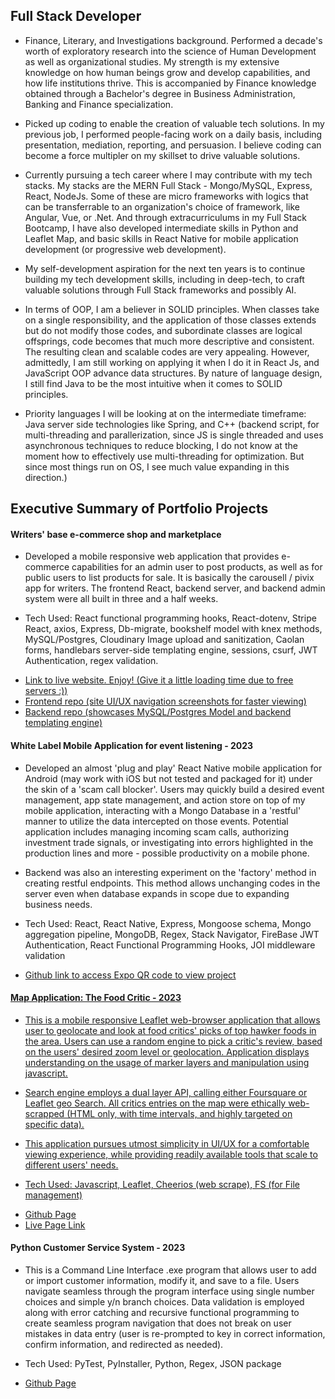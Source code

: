 <h2>Full Stack Developer</h2>
<ul>
  <li>
    Finance, Literary, and Investigations background. Performed a decade's worth of exploratory research into the science of Human Development as well as organizational studies. My strength is my extensive knowledge on how human beings grow and develop capabilities, and how life institutions thrive. This is accompanied by Finance knowledge obtained through a Bachelor's degree in Business Administration, Banking and Finance specialization.
  </li>
  <p></p>
  <li>
    Picked up coding to enable the creation of valuable tech solutions. In my previous job, I performed people-facing work on a daily basis, including presentation, mediation, reporting, and persuasion. I believe coding can become a force multipler on my skillset to drive valuable solutions.
  </li>
  <p></p>
  <li>
    Currently pursuing a tech career where I may contribute with my tech stacks. My stacks are the MERN Full Stack - Mongo/MySQL, Express, React, NodeJs. Some of these are micro frameworks with logics that can be transferrable to an organization's choice of framework, like Angular, Vue, or .Net. And through extracurriculums in my Full Stack Bootcamp, I have also developed intermediate skills in Python and Leaflet Map, and basic skills in React Native for mobile application development (or progressive web development).
  </li>
  <p></p>
  <li>
    My self-development aspiration for the next ten years is to continue building my tech development skills, including in deep-tech, to craft valuable solutions through Full Stack frameworks and possibly AI.
  </li>
  <p></p>
    <li>
    In terms of OOP, I am a believer in SOLID principles. When classes take on a single responsibility, and the application of those classes extends but do not modify those codes, and subordinate classes are logical offsprings, code becomes that much more descriptive and consistent. The resulting clean and scalable codes are very appealing. However, admittedly, I am still working on applying it when I do it in React Js, and JavaScript OOP advance data structures. By nature of language design, I still find Java to be the most intuitive when it comes to SOLID principles.
  </li>
  <p></p>
  <p></p>
  <li> Priority languages I will be looking at on the intermediate timeframe: Java server side technologies like Spring, and C++ (backend script, for multi-threading and parallerization, since JS is single threaded and uses asynchronous techniques to reduce blocking, I do not know at the moment how to effectively use multi-threading for optimization. But since most things run on OS, I see much value expanding in this direction.) </li>
</ul>
<h2> Executive Summary of Portfolio Projects </h2>
<h4> Writers' base e-commerce shop and marketplace </h4>

<ul>
  <li>
Developed a mobile responsive web application that provides e-commerce capabilities for an admin user to post products, as well as for public users to list products for sale. It is basically the carousell / pivix app for writers. The frontend React, backend server, and backend admin system were all built in three and a half weeks.
  </li>
<p></p>
  <li>
  Tech Used: React functional programming hooks, React-dotenv, Stripe React, axios, Express, Db-migrate, bookshelf model with knex methods, MySQL/Postgres, Cloudinary Image upload and sanitization, Caolan forms, handlebars server-side templating engine, sessions, csurf, JWT Authentication, regex validation.
  </li>
<p></p>
  <li>
    <a href="https://singular-jalebi-389fbc.netlify.app/#/"> Link to live website. Enjoy! (Give it a little loading time due to free servers :)) </a>
  </li>
  <li>
    <a href="https://github.com/Kern000/proj3-frontend"> Frontend repo (site UI/UX navigation screenshots for faster viewing) </a>
  </li>
  <li>
  <a href="https://github.com/Kern000/project-three-backend"> Backend repo (showcases MySQL/Postgres Model and backend templating engine) </a>
  </li>
</ul>
<h4> White Label Mobile Application for event listening - 2023 </h4>

<ul>
  <li>
Developed an almost 'plug and play' React Native mobile application for Android (may work with iOS but not tested and packaged for it) under the skin of a 'scam call blocker'. Users may quickly build a desired event management, app state management, and action store on top of my mobile application, interacting with a Mongo Database in a 'restful' manner to utilize the data intercepted on those events. Potential application includes managing incoming scam calls, authorizing investment trade signals, or investigating into errors highlighted in the production lines and more - possible productivity on a mobile phone. 
  </li>
<p></p>
<li>
Backend was also an interesting experiment on the 'factory' method in creating restful endpoints. This method allows unchanging codes in the server even when database expands in scope due to expanding business needs.
  </li>
<p></p>
  <li>
  Tech Used: React, React Native, Express, Mongoose schema, Mongo aggregation pipeline, MongoDB, Regex, Stack Navigator, FireBase JWT Authentication, React Functional Programming Hooks, JOI middleware validation
  </li>
<p></p>
  <li>
<a href="https://github.com/Kern000/projectTwoFrontEnd-ReactNative/blob/master/README.md" target="_blank"/> Github link to access Expo QR code to view project
  </li>
</ul>
<p></p>

<h4> Map Application: The Food Critic - 2023 </h4>
<ul>
  <li>
  This is a mobile responsive Leaflet web-browser application that allows user to geolocate and look at food critics' picks of top hawker foods in the area. Users can use a random engine to pick a critic's review, based on the users' desired zoom level or geolocation. Application displays understanding on the usage of marker layers and manipulation using javascript. 
</li>
<p></p>
  <li>
  Search engine employs a dual layer API, calling either Foursquare or Leaflet geo Search. All critics entries on the map were ethically web-scrapped (HTML only, with time intervals, and highly targeted on specific data). 
</li>
<p></p>
   <li>
  This application pursues utmost simplicity in UI/UX for a comfortable viewing experience, while providing readily available tools that scale to different users' needs.
</li>
<p></p>
  <li>
  Tech Used: Javascript, Leaflet, Cheerios (web scrape), FS (for File management)
</li>
<p></p>
  <li>
  <a href="https://github.com/Kern000/project-one" target="_blank"> Github Page </a>
</li>
  <li>
  <a href="https://kern000.github.io/" target="_blank"> Live Page Link </a>
</li>
<p></p>
</ul>

<h4> Python Customer Service System - 2023</h4>
<ul>
  <li>
  This is a Command Line Interface .exe program that allows user to add or import customer information, modify it, and save to a file. Users navigate seamless through the program interface using single number choices and simple y/n branch choices. Data validation is employed along with error catching and recursive functional programming to create seamless program navigation that does not break on user mistakes in data entry (user is re-prompted to key in correct information, confirm information, and redirected as needed).  
</li>
<p></p>
  <li>
  Tech Used: PyTest, PyInstaller, Python, Regex, JSON package
</li>
<p></p>
  <li>
    <a href="https://github.com/Kern000/mini-python-customer-service-options" target="_blank"> Github Page </a>
</li>
</ul>
